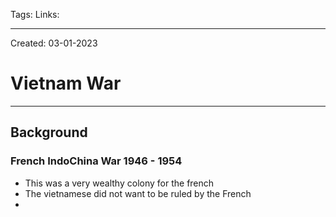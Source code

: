 Tags:
Links: 

---
Created: 03-01-2023
# Vietnam War
---

## Background
### French IndoChina War 1946 - 1954
- This was a very wealthy colony for the french
- The vietnamese did not want to be ruled by the French
- 
